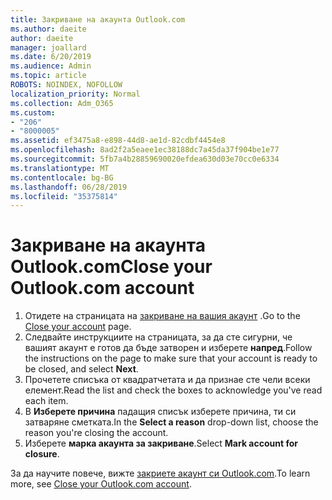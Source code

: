 ```yaml
---
title: Закриване на акаунта Outlook.com
ms.author: daeite
author: daeite
manager: joallard
ms.date: 6/20/2019
ms.audience: Admin
ms.topic: article
ROBOTS: NOINDEX, NOFOLLOW
localization_priority: Normal
ms.collection: Adm_O365
ms.custom:
- "206"
- "8000005"
ms.assetid: ef3475a8-e898-44d8-ae1d-82cdbf4454e8
ms.openlocfilehash: 8ad2f2a5eaee1ec38188dc7a45da37f904be1e77
ms.sourcegitcommit: 5fb7a4b28859690020efdea630d03e70cc0e6334
ms.translationtype: MT
ms.contentlocale: bg-BG
ms.lasthandoff: 06/28/2019
ms.locfileid: "35375814"
---
```

# <a name="close-your-outlookcom-account"></a><span data-ttu-id="f8f79-102">Закриване на акаунта Outlook.com</span><span class="sxs-lookup"><span data-stu-id="f8f79-102">Close your Outlook.com account</span></span>

1. <span data-ttu-id="f8f79-103">Отидете на страницата на [закриване на вашия акаунт](https://go.microsoft.com/fwlink/p/?linkid=845493) .</span><span class="sxs-lookup"><span data-stu-id="f8f79-103">Go to the [Close your account](https://go.microsoft.com/fwlink/p/?linkid=845493) page.</span></span>
2. <span data-ttu-id="f8f79-104">Следвайте инструкциите на страницата, за да сте сигурни, че вашият акаунт е готов да бъде затворен и изберете **напред**.</span><span class="sxs-lookup"><span data-stu-id="f8f79-104">Follow the instructions on the page to make sure that your account is ready to be closed, and select **Next**.</span></span>
3. <span data-ttu-id="f8f79-105">Прочетете списъка от квадратчетата и да признае сте чели всеки елемент.</span><span class="sxs-lookup"><span data-stu-id="f8f79-105">Read the list and check the boxes to acknowledge you've read each item.</span></span>
4. <span data-ttu-id="f8f79-106">В **Изберете причина** падащия списък изберете причина, ти си затваряне сметката.</span><span class="sxs-lookup"><span data-stu-id="f8f79-106">In the **Select a reason** drop-down list, choose the reason you're closing the account.</span></span>
5. <span data-ttu-id="f8f79-107">Изберете **марка акаунта за закриване**.</span><span class="sxs-lookup"><span data-stu-id="f8f79-107">Select **Mark account for closure**.</span></span>

<span data-ttu-id="f8f79-108">За да научите повече, вижте [закриете акаунт си Outlook.com](https://support.office.com/article/564b801e-2a47-4cb2-afa8-12ead3185038?wt.mc_id=Office_Outlook_com_Alchemy).</span><span class="sxs-lookup"><span data-stu-id="f8f79-108">To learn more, see [Close your Outlook.com account](https://support.office.com/article/564b801e-2a47-4cb2-afa8-12ead3185038?wt.mc_id=Office_Outlook_com_Alchemy).</span></span>
  